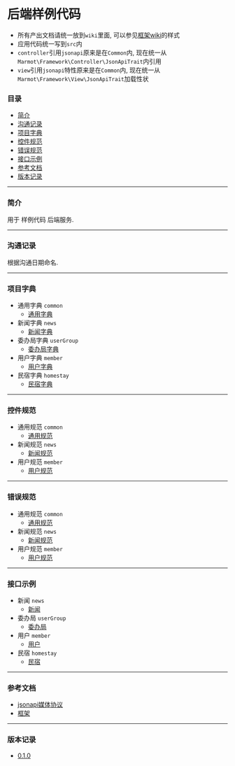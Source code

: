 # 后端样例代码

* 所有产出文档请统一放到`wiki`里面, 可以参见[框架wiki](https://github.com/chloroplast1983/marmot-framework)的样式
* 应用代码统一写到`src`内
* `controller`引用`jsonapi`原来是在`Common`内, 现在统一从`Marmot\Framework\Controller\JsonApiTrait`内引用
* `view`引用`jsonapi`特性原来是在`Common`内, 现在统一从`Marmot\Framework\View\JsonApiTrait`加载性状

### 目录

* [简介](#abstract)
* [沟通记录](#communicationRecord)
* [项目字典](#dictionary)
* [控件规范](#widgetRule)
* [错误规范](#errorRule)
* [接口示例](#api)
* [参考文档](#tutor)
* [版本记录](#version)

---

### <a name="abstract">简介</a>

用于 样例代码 后端服务.

---

### <a name="communicationRecord">沟通记录</a>

根据沟通日期命名.

---

### <a name="dictionary">项目字典</a>

* 通用字典 `common`
	* [通用字典](./Docs/Dictionary/common.md "通用字典")
* 新闻字典 `news`
	* [新闻字典](./Docs/Dictionary/news.md "新闻字典")
* 委办局字典 `userGroup`
	* [委办局字典](./Docs/Dictionary/userGroup.md "委办局字典")
* 用户字典 `member`
	* [用户字典](./Docs/Dictionary/member.md "用户字典")
* 民宿字典 `homestay`
	* [民宿字典](./Docs/Dictionary/homestay.md "民宿字典")
	
---

### <a name="widgetRule">控件规范</a>

* 通用规范 `common`
	* [通用规范](./Docs/WidgetRule/common.md "通用规范")
* 新闻规范 `news`
	* [新闻规范](./Docs/WidgetRule/news.md "新闻规范")
* 用户规范 `member`
	* [用户规范](./Docs/WidgetRule/member.md "用户规范")
	
---

### <a name="errorRule">错误规范</a>

* 通用规范 `common`
	* [通用规范](./Docs/ErrorRule/common.md "通用规范")
* 新闻规范 `news`
	* [新闻规范](./Docs/ErrorRule/news.md "新闻规范")
* 用户规范 `member`
	* [用户规范](./Docs/ErrorRule/member.md "用户规范")
	
---

### <a name="api">接口示例</a>

* 新闻 `news`
	* [新闻](./Docs/Api/newsApi.md "新闻")
* 委办局 `userGroup`
	* [委办局](./Docs/Api/userGroupApi.md "委办局")
* 用户 `member`
	* [用户](./Docs/Api/memberApi.md "用户")
* 民宿 `homestay`
	* [民宿](./Docs/Api/homestayApi.md "民宿")

---

### <a name="tutor">参考文档</a>

* [jsonapi媒体协议](http://jsonapi.org/ "jsonapi")
* [框架](https://github.com/chloroplast1983/marmot) 

---

### <a name="version">版本记录</a>

* [0.1.0](./Docs/Version/0.1.0.md "0.1.0")